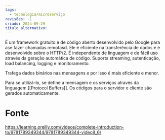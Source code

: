 ```yaml
---
tags:
  - tecnologia/microserviço
revisões: -1
criado: 2024-09-29
título_alternativo:
---
```

É um framework gratuito e de código aberto desenvolvido pelo Google para ase fazer chamadas remotasd.  Ele é eficiente na transferência de dados e é desenvolvido sobre o HTTP/2.  É independente de linguagem e de fácil uso através da geração automática de código. Suporta streaming, autenticação, load balancing, logging e monitoramento. 

Trafega dados binários nas mensagens e por isso é mais eficiente e menor. 

Para se utilizá-lo, se define a mensagem e os serviços através da linguagem [[Protocol Buffers]]. Os códigos para o servidor e cliente são gerados automaticamente.
# Fonte
https://learning.oreilly.com/videos/complete-introduction-to/9781789349344/9781789349344-video8_6/
